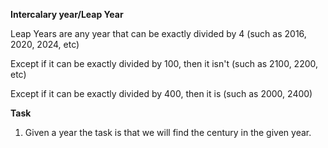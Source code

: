 **Intercalary year/Leap Year** 

Leap Years are any year that can be exactly divided by 4 (such as 2016, 2020, 2024, etc)

Except if it can be exactly divided by 100, then it isn't (such as 2100, 2200, etc)

Except if it can be exactly divided by 400, then it is (such as 2000, 2400)

**Task** 

1. Given a year the task is that we will find the century in the given year. 


